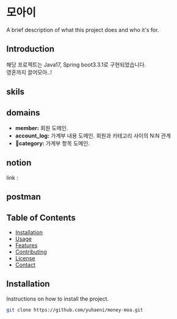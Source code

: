 # 모아이
A brief description of what this project does and who it's for.

## Introduction

해당 프로젝트는 Java17, Spring boot3.3.1로 구현되었습니다.\
영혼까지 끌어모아..!


## skils


## domains

- **member:** 회원 도메인.
- **account_log:** 가계부 내용 도메인. 회원과 카테고리 사이의 N:N 관계
- **category:** 가계부 항목 도메인.

## notion
link :


## postman


## Table of Contents

- [Installation](#installation)
- [Usage](#usage)
- [Features](#features)
- [Contributing](#contributing)
- [License](#license)
- [Contact](#contact)

## Installation

Instructions on how to install the project.

```bash
git clone https://github.com/yuhaeni/money-moa.git
